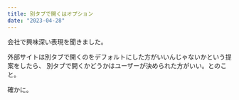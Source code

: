 ```yaml
---
title: 別タブで開くはオプション
date: "2023-04-28"
---
```


会社で興味深い表現を聞きました。

外部サイトは別タブで開くのをデフォルトにした方がいいんじゃないかという提案をしたら、
別タブで開くかどうかはユーザーが決められた方がいい。とのこと。

確かに。